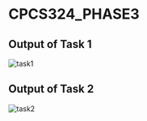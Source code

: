 # CPCS324_PHASE3
## Output of Task 1
![task1](https://user-images.githubusercontent.com/80160006/115483924-67f81500-a25a-11eb-9218-78aba6b88b4a.png)

## Output of Task 2
![task2](https://user-images.githubusercontent.com/80160006/115483983-8eb64b80-a25a-11eb-8e67-9f4e08fd86b2.png)
